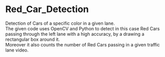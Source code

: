 # Red_Car_Detection
Detection of Cars of a specific color in a given lane. <br>
The given code uses OpenCV and Python to detect in this case Red Cars passing through the left lane with a high accuracy, by a drawing a rectangular box around it.<br>
Moreover it also counts the number of Red Cars passing in a given traffic lane video.<br><br>
